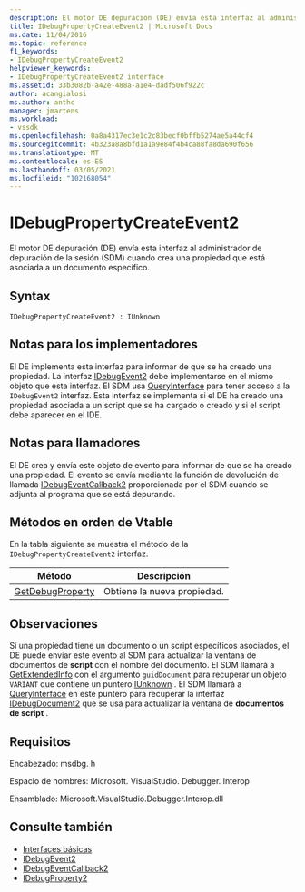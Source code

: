 ```yaml
---
description: El motor DE depuración (DE) envía esta interfaz al administrador de depuración de la sesión (SDM) cuando crea una propiedad que está asociada a un documento específico.
title: IDebugPropertyCreateEvent2 | Microsoft Docs
ms.date: 11/04/2016
ms.topic: reference
f1_keywords:
- IDebugPropertyCreateEvent2
helpviewer_keywords:
- IDebugPropertyCreateEvent2 interface
ms.assetid: 33b3082b-a42e-488a-a1e4-dadf506f922c
author: acangialosi
ms.author: anthc
manager: jmartens
ms.workload:
- vssdk
ms.openlocfilehash: 0a8a4317ec3e1c2c83becf0bffb5274ae5a44cf4
ms.sourcegitcommit: 4b323a8a8bfd1a1a9e84f4b4ca88fa8da690f656
ms.translationtype: MT
ms.contentlocale: es-ES
ms.lasthandoff: 03/05/2021
ms.locfileid: "102168054"
---
```

# <a name="idebugpropertycreateevent2"></a>IDebugPropertyCreateEvent2
El motor DE depuración (DE) envía esta interfaz al administrador de depuración de la sesión (SDM) cuando crea una propiedad que está asociada a un documento específico.

## <a name="syntax"></a>Syntax

```
IDebugPropertyCreateEvent2 : IUnknown
```

## <a name="notes-for-implementers"></a>Notas para los implementadores
 El DE implementa esta interfaz para informar de que se ha creado una propiedad. La interfaz [IDebugEvent2](../../../extensibility/debugger/reference/idebugevent2.md) debe implementarse en el mismo objeto que esta interfaz. El SDM usa [QueryInterface](/cpp/atl/queryinterface) para tener acceso a la `IDebugEvent2` interfaz. Esta interfaz se implementa si el DE ha creado una propiedad asociada a un script que se ha cargado o creado y si el script debe aparecer en el IDE.

## <a name="notes-for-callers"></a>Notas para llamadores
 El DE crea y envía este objeto de evento para informar de que se ha creado una propiedad. El evento se envía mediante la función de devolución de llamada [IDebugEventCallback2](../../../extensibility/debugger/reference/idebugeventcallback2.md) proporcionada por el SDM cuando se adjunta al programa que se está depurando.

## <a name="methods-in-vtable-order"></a>Métodos en orden de Vtable
 En la tabla siguiente se muestra el método de la `IDebugPropertyCreateEvent2` interfaz.

|Método|Descripción|
|------------|-----------------|
|[GetDebugProperty](../../../extensibility/debugger/reference/idebugpropertycreateevent2-getdebugproperty.md)|Obtiene la nueva propiedad.|

## <a name="remarks"></a>Observaciones
 Si una propiedad tiene un documento o un script específicos asociados, el DE puede enviar este evento al SDM para actualizar la ventana de documentos de **script** con el nombre del documento. El SDM llamará a [GetExtendedInfo](../../../extensibility/debugger/reference/idebugproperty2-getextendedinfo.md) con el argumento `guidDocument` para recuperar un objeto `VARIANT` que contiene un puntero [IUnknown](/cpp/atl/iunknown) . El SDM llamará a [QueryInterface](/cpp/atl/queryinterface) en este puntero para recuperar la interfaz [IDebugDocument2](../../../extensibility/debugger/reference/idebugdocument2.md) que se usa para actualizar la ventana de **documentos de script** .

## <a name="requirements"></a>Requisitos
 Encabezado: msdbg. h

 Espacio de nombres: Microsoft. VisualStudio. Debugger. Interop

 Ensamblado: Microsoft.VisualStudio.Debugger.Interop.dll

## <a name="see-also"></a>Consulte también
- [Interfaces básicas](../../../extensibility/debugger/reference/core-interfaces.md)
- [IDebugEvent2](../../../extensibility/debugger/reference/idebugevent2.md)
- [IDebugEventCallback2](../../../extensibility/debugger/reference/idebugeventcallback2.md)
- [IDebugProperty2](../../../extensibility/debugger/reference/idebugproperty2.md)
